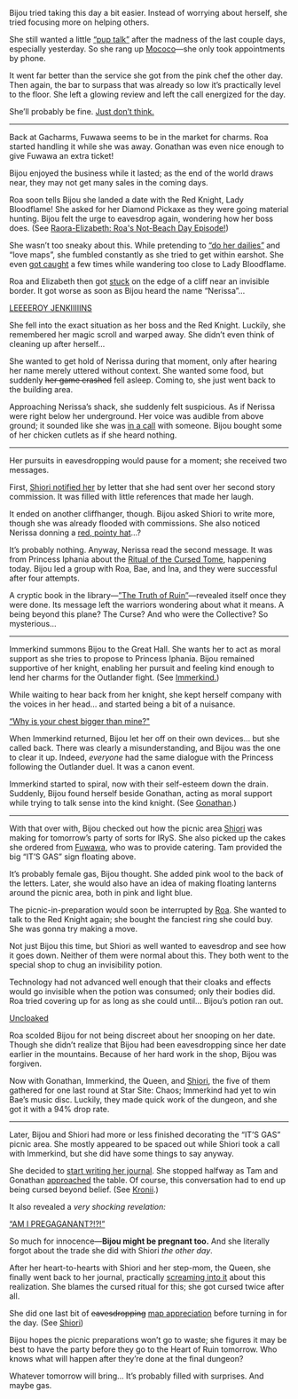 Bijou tried taking this day a bit easier. Instead of worrying about herself, she tried focusing more on helping others.

She still wanted a little [“pup talk”](https://youtu.be/uMenK-yr3ss?t=420) after the madness of the last couple days, especially yesterday. So she rang up [Mococo](#node:mococo)—she only took appointments by phone.

It went far better than the service she got from the pink chef the other day. Then again, the bar to surpass that was already so low it’s practically level to the floor. She left a glowing review and left the call energized for the day. 

She’ll probably be fine. [Just don’t think.](https://youtu.be/uMenK-yr3ss?t=750)

----

Back at Gacharms, Fuwawa seems to be in the market for charms. Roa started handling it while she was away. Gonathan was even nice enough to give Fuwawa an extra ticket!

Bijou enjoyed the business while it lasted; as the end of the world draws near, they may not get many sales in the coming days.

Roa soon tells Bijou she landed a date with the Red Knight, Lady Bloodflame! She asked for her Diamond Pickaxe as they were going material hunting. Bijou felt the urge to eavesdrop again, wondering how her boss does. (See [Raora-Elizabeth: Roa's Not-Beach Day Episode!](#edge:raora-liz))

She wasn’t too sneaky about this. While pretending to [“do her dailies”](https://youtu.be/uMenK-yr3ss?t=2122) and “love maps”, she fumbled constantly as she tried to get within earshot. She even [got caught](https://youtu.be/uMenK-yr3ss?t=2889) a few times while wandering too close to Lady Bloodflame.

Roa and Elizabeth then got [stuck](https://youtu.be/uMenK-yr3ss?t=2958) on the edge of a cliff near an invisible border. It got worse as soon as Bijou heard the name “Nerissa”...

[LEEEEROY JENKIIIIINS](#embed:https://youtu.be/uMenK-yr3ss?t=3005)

She fell into the exact situation as her boss and the Red Knight. Luckily, she remembered her magic scroll and warped away. She didn’t even think of cleaning up after herself…

She wanted to get hold of Nerissa during that moment, only after hearing her name merely uttered without context. She wanted some food, but suddenly ~~her game crashed~~ fell asleep. Coming to, she just went back to the building area.

Approaching Nerissa’s shack, she suddenly felt suspicious. As if Nerissa were right below her underground. Her voice was audible from above ground; it sounded like she was [in a call](https://youtu.be/uMenK-yr3ss?t=3365) with someone. Bijou bought some of her chicken cutlets as if she heard nothing.

----

Her pursuits in eavesdropping would pause for a moment; she received two messages.

First, [Shiori notified her](https://youtu.be/uMenK-yr3ss?t=3475) by letter that she had sent over her second story commission. It was filled with little references that made her laugh.

It ended on another cliffhanger, though. Bijou asked Shiori to write more, though she was already flooded with commissions. She also noticed Nerissa donning a [red, pointy hat](https://youtu.be/uMenK-yr3ss?t=3749)…?

It’s probably nothing. Anyway, Nerissa read the second message. It was from Princess Iphania about the [Ritual of the Cursed Tome](https://youtu.be/uMenK-yr3ss?t=4764), happening today. Bijou led a group with Roa, Bae, and Ina, and they were successful after four attempts.

A cryptic book in the library—[”The Truth of Ruin”](https://youtu.be/uMenK-yr3ss?t=6143)—revealed itself once they were done. Its message left the warriors wondering about what it means. A being beyond this plane? The Curse? And who were the Collective? So mysterious…

----

Immerkind summons Bijou to the Great Hall. She wants her to act as moral support as she tries to propose to Princess Iphania. Bijou remained supportive of her knight, enabling her pursuit and feeling kind enough to lend her charms for the Outlander fight. (See [Immerkind.](#node:cecilia))

While waiting to hear back from her knight, she kept herself company with the voices in her head… and started being a bit of a nuisance.

[“Why is your chest bigger than mine?"](#embed:https://youtu.be/uMenK-yr3ss?t=6576)

When Immerkind returned, Bijou let her off on their own devices… but she called back. There was clearly a misunderstanding, and Bijou was the one to clear it up. Indeed, *everyone* had the same dialogue with the Princess following the Outlander duel. It was a canon event.

Immerkind started to spiral, now with their self-esteem down the drain. Suddenly, Bijou found herself beside Gonathan, acting as moral support while trying to talk sense into the kind knight. (See [Gonathan](#node:gigi).)

----

With that over with, Bijou checked out how the picnic area [Shiori](#node:shiori) was making for tomorrow’s party of sorts for IRyS. She also picked up the cakes she ordered from [Fuwawa](#node:fuwawa), who was to provide catering. Tam provided the big “IT’S GAS” sign floating above.

It’s probably female gas, Bijou thought. She added pink wool to the back of the letters. Later, she would also have an idea of making floating lanterns around the picnic area, both in pink and light blue.

The picnic-in-preparation would soon be interrupted by [Roa](#node:raora). She wanted to talk to the Red Knight again; she bought the fanciest ring she could buy. She was gonna try making a move.

Not just Bijou this time, but Shiori as well wanted to eavesdrop and see how it goes down. Neither of them were normal about this. They both went to the special shop to chug an invisibility potion.

Technology had not advanced well enough that their cloaks and effects would go invisible when the potion was consumed; only their bodies did. Roa tried covering up for as long as she could until… Bijou’s potion ran out.

[Uncloaked](#embed:https://youtu.be/uMenK-yr3ss?t=10983)

Roa scolded Bijou for not being discreet about her snooping on her date. Though she didn’t realize that Bijou had been eavesdropping since her date earlier in the mountains. Because of her hard work in the shop, Bijou was forgiven.

Now with Gonathan, Immerkind, the Queen, and [Shiori](#node:shiori), the five of them gathered for one last round at Star Site: Chaos; Immerkind had yet to win Bae’s music disc. Luckily, they made quick work of the dungeon, and she got it with a 94% drop rate.

----

Later, Bijou and Shiori had more or less finished decorating the “IT’S GAS” picnic area. She mostly appeared to be spaced out while Shiori took a call with Immerkind, but she did have some things to say anyway.

She decided to [start writing her journal](https://youtu.be/uMenK-yr3ss?t=14570). She stopped halfway as Tam and Gonathan [approached](https://youtu.be/uMenK-yr3ss?t=15364) the table. Of course, this conversation had to end up being cursed beyond belief. (See [Kronii](#node:kronii).)

It also revealed a *very shocking revelation:*

[“AM I PREGAGANANT?!?!”](#embed:https://youtu.be/uMenK-yr3ss?t=15785)

So much for innocence—**Bijou might be pregnant too.** And she literally forgot about the trade she did with Shiori *the other day*.

After her heart-to-hearts with Shiori and her step-mom, the Queen, she finally went back to her journal, practically [screaming into it](https://youtu.be/uMenK-yr3ss?t=16625) about this realization. She blames the cursed ritual for this; she got cursed twice after all.

She did one last bit of ~~eavesdropping~~ [map appreciation](https://youtu.be/uMenK-yr3ss?t=17101) before turning in for the day. (See [Shiori](#node:shiori))

Bijou hopes the picnic preparations won’t go to waste; she figures it may be best to have the party before they go to the Heart of Ruin tomorrow. Who knows what will happen after they’re done at the final dungeon?

Whatever tomorrow will bring… It’s probably filled with surprises. And maybe gas.